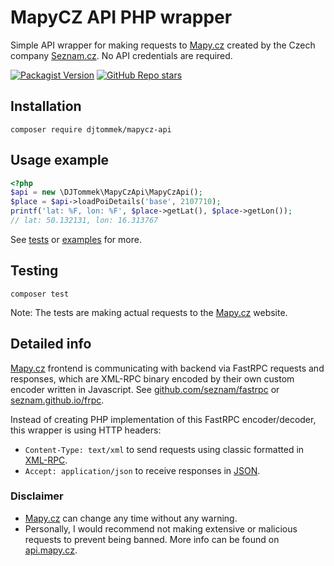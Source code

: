 # MapyCZ API PHP wrapper

Simple API wrapper for making requests to [Mapy.cz](https://mapy.cz/) created by the Czech company [Seznam.cz](https://seznam.cz/). No API credentials are required.

[![Packagist Version](https://img.shields.io/packagist/v/DJTommek/mapycz-api?label=Packagist&style=flat-square)](https://packagist.org/packages/djtommek/mapycz-api)
[![GitHub Repo stars](https://img.shields.io/github/stars/DJTommek/mapycz-api?label=Github%20stars&style=flat-square)](https://github.com/DJTommek/mapycz-api)

## Installation
```
composer require djtommek/mapycz-api
```

## Usage example
```php
<?php
$api = new \DJTommek\MapyCzApi\MapyCzApi();
$place = $api->loadPoiDetails('base', 2107710);
printf('lat: %F, lon: %F', $place->getLat(), $place->getLon());
// lat: 50.132131, lon: 16.313767
```

See [tests](tests/MapyCzApiTest.php) or [examples](examples/) for more.

## Testing
```
composer test
```
Note: The tests are making actual requests to the [Mapy.cz](https://mapy.cz/) website.

## Detailed info
[Mapy.cz](https://mapy.cz/) frontend is communicating with backend via FastRPC requests and responses, which are XML-RPC binary encoded by their own custom encoder written in Javascript. See [github.com/seznam/fastrpc](https://github.com/seznam/fastrpc) or [seznam.github.io/frpc](https://seznam.github.io/frpc/).

Instead of creating PHP implementation of this FastRPC encoder/decoder, this wrapper is using HTTP headers:
- `Content-Type: text/xml` to send requests using classic formatted in [XML-RPC](https://wikipedia.org/wiki/XML-RPC).
- `Accept: application/json` to receive responses in [JSON](https://wikipedia.org/wiki/JSON).

### Disclaimer
- [Mapy.cz](https://mapy.cz/) can change any time without any warning.
- Personally, I would recommend not making extensive or malicious requests to prevent being banned. More info can be found on [api.mapy.cz](https://api.mapy.cz/).
